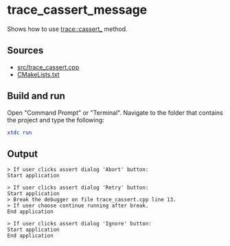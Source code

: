# trace_cassert_message

Shows how to use [trace::cassert_](https://gammasoft71.github.io/xtd/reference_guides/latest/group__debug.html#gab8e6aea91a39c5e05d514044aa2b2ddf) method.

## Sources

* [src/trace_cassert.cpp](src/trace_cassert.cpp)
* [CMakeLists.txt](CMakeLists.txt)

## Build and run

Open "Command Prompt" or "Terminal". Navigate to the folder that contains the project and type the following:

```cmake
xtdc run
```

## Output

```
> If user clicks assert dialog 'Abort' button:
Start application

> If user clicks assert dialog 'Retry' button:
Start application
> Break the debugger on file trace_cassert.cpp line 13.
> If user choose continue running after break.
End application

> If user clicks assert dialog 'Ignore' button:
Start application
End application
```
